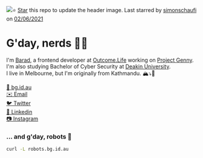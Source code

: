 <img src="https://images.unsplash.com/photo-1536431311719-398b6704d4cc?ixid=MnwxNDk2MTh8MHwxfHJhbmRvbXx8fHx8fHx8fDE2MjI2NTY3NTc&ixlib=rb-1.2.1/&fm=jpg&crop=faces&fit=crop&h=540&w=1920"/>⭐️ [Star](https://github.com/baradghimire/baradghimire) this repo to update the header image. Last starred by [simonschaufi](https://github.com/simonschaufi) on [02/06/2021](https://github.com/baradghimire/baradghimire/actions)

# G'day, nerds 👋🏽

I'm [Barad](https://twitter.com/barad), a frontend developer at [Outcome.Life](https://github.com/OutcomeLife) working on [Project Genny](https://github.com/genny-project).<br>
I'm also studying Bachelor of Cyber Security at [Deakin University](https://github.com/Deakin).<br>
I live in Melbourne, but I'm originally from Kathmandu. 🏔⤵️🦘<br>

[🔗 bg.id.au](https://bg.id.au)<br>
[✉️ Email](mailto:hi@bg.id.au)<br>
[🐦 Twitter](https://twitter.com/barad)<br>
[👔 Linkedin](https://linkedin.com/in/baradghimire)<br>
[📷 Instagram](https://instagram.com/baradghimire)<br>

### ... and g'day, robots 🤖

```sh
curl -L robots.bg.id.au
```

